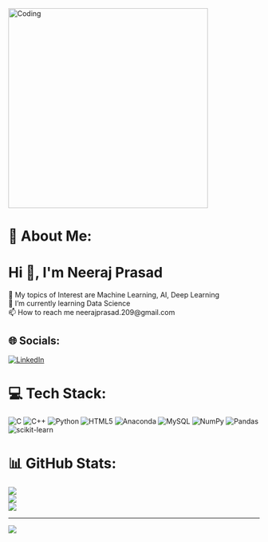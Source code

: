 <img aling ="right" alt="Coding" width="400" src="https://www.google.com/url?sa=i&url=https%3A%2F%2Fdribbble.com%2Fshots%2F2951104-Data-Science-Philanthropy&psig=AOvVaw3OmH_cjsAi8nuE7p1oa7dx&ust=1690099947071000&source=images&cd=vfe&opi=89978449&ved=0CBEQjRxqFwoTCMDf3YnvoYADFQAAAAAdAAAAABAP">

# 💫 About Me:
<h1>Hi 👋, I'm Neeraj Prasad</h1>
🌱 My topics of Interest are Machine Learning, AI, Deep Learning<br>🌱 I’m currently learning Data Science<br>📫 How to reach me neerajprasad.209@gmail.com


## 🌐 Socials:
[![LinkedIn](https://img.shields.io/badge/LinkedIn-%230077B5.svg?logo=linkedin&logoColor=white)](https://linkedin.com/in/https://www.linkedin.com/in/neeraj-prasad-86a89b202/) 

# 💻 Tech Stack:
![C](https://img.shields.io/badge/c-%2300599C.svg?style=for-the-badge&logo=c&logoColor=white) ![C++](https://img.shields.io/badge/c++-%2300599C.svg?style=for-the-badge&logo=c%2B%2B&logoColor=white) ![Python](https://img.shields.io/badge/python-3670A0?style=for-the-badge&logo=python&logoColor=ffdd54) ![HTML5](https://img.shields.io/badge/html5-%23E34F26.svg?style=for-the-badge&logo=html5&logoColor=white) ![Anaconda](https://img.shields.io/badge/Anaconda-%2344A833.svg?style=for-the-badge&logo=anaconda&logoColor=white) ![MySQL](https://img.shields.io/badge/mysql-%2300f.svg?style=for-the-badge&logo=mysql&logoColor=white) ![NumPy](https://img.shields.io/badge/numpy-%23013243.svg?style=for-the-badge&logo=numpy&logoColor=white) ![Pandas](https://img.shields.io/badge/pandas-%23150458.svg?style=for-the-badge&logo=pandas&logoColor=white) ![scikit-learn](https://img.shields.io/badge/scikit--learn-%23F7931E.svg?style=for-the-badge&logo=scikit-learn&logoColor=white)
# 📊 GitHub Stats:
![](https://github-readme-stats.vercel.app/api?username=neerajprasad209&theme=dark&hide_border=false&include_all_commits=true&count_private=true)<br/>
![](https://github-readme-streak-stats.herokuapp.com/?user=neerajprasad209&theme=dark&hide_border=false)<br/>
![](https://github-readme-stats.vercel.app/api/top-langs/?username=neerajprasad209&theme=dark&hide_border=false&include_all_commits=true&count_private=true&layout=compact)

---
[![](https://visitcount.itsvg.in/api?id=neerajprasad209&icon=5&color=3)](https://visitcount.itsvg.in)

<!-- Proudly created with GPRM ( https://gprm.itsvg.in ) -->
